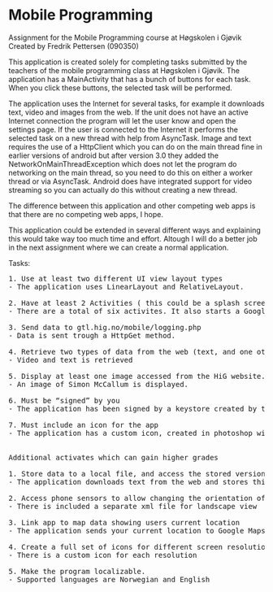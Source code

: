 Mobile Programming
==================

Assignment for the Mobile Programming course at Høgskolen i Gjøvik
Created by Fredrik Pettersen (090350)

This application is created solely for completing tasks submitted by the teachers of the mobile programming class at Høgskolen i Gjøvik. The application has a MainActivity that has a bunch of buttons for each task. When you click these buttons, the selected task will be performed.

The application uses the Internet for several tasks, for example it downloads text, video and images from the web. If the unit does not have an active Internet connection the program will let the user know and open the settings page. If the user is connected to the Internet it performs the selected task on a new thread with help from AsyncTask. Image and text requires the use of a HttpClient which you can do on the main thread fine in earlier versions of android but after version 3.0 they added the NetworkOnMainThreadException which does not let the program do networking on the main thread, so you need to do this on either a worker thread or via AsyncTask. Android does have integrated support for video streaming so you can actually do this without creating a new thread.

The difference between this application and other competing web apps is that there are no competing web apps, I hope.

This application could be extended in several different ways and explaining this would take way too much time and effort. Altough I will do a better job in the next assignment where we can create a normal application.

Tasks:
<pre>
1. Use at least two different UI view layout types
- The application uses LinearLayout and RelativeLayout.

2. Have at least 2 Activities ( this could be a splash screen activity, and a main game loop.)
- There are a total of six activites. It also starts a Google Maps activity.

3. Send data to gtl.hig.no/mobile/logging.php
- Data is sent trough a HttpGet method.

4. Retrieve two types of data from the web (text, and one other)
- Video and text is retrieved

5. Display at least one image accessed from the HiG website.
- An image of Simon McCallum is displayed.

6. Must be “signed” by you
- The application has been signed by a keystore created by the author

7. Must include an icon for the app
- The application has a custom icon, created in photoshop with help from android icon templates. 


Additional activates which can gain higher grades

1. Store data to a local file, and access the stored version if the web is not accessible
- The application downloads text from the web and stores this when you leave the activity, if you click the button while connected to the Internet it shows the live updated version from the web, if not it shows the local version.

2. Access phone sensors to allow changing the orientation of your app
- There is included a separate xml file for landscape view

3. Link app to map data showing users current location
- The application sends your current location to Google Maps and opens it via intent.

4. Create a full set of icons for different screen resolutions
- There is a custom icon for each resolution

5. Make the program localizable.
- Supported languages are Norwegian and English


</pre>





